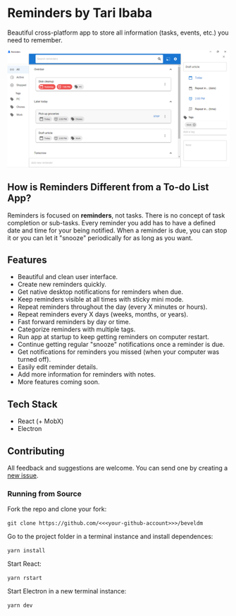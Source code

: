 # Reminders by Tari Ibaba

Beautiful cross-platform app to store all information (tasks, events, etc.) you need to remember.

![A screenshot of Reminders](media/screenshot-1.png)

## How is Reminders Different from a To-do List App?

Reminders is focused on **reminders**, not tasks. There is no concept of task completion or sub-tasks. Every reminder you add has to have a defined date and time for your being notified. When a reminder is due, you can stop it or you can let it "snooze" periodically for as long as you want.

## Features
- Beautiful and clean user interface.
- Create new reminders quickly.
- Get native desktop notifications for reminders when due.
- Keep reminders visible at all times with sticky mini mode.
- Repeat reminders throughout the day (every X minutes or hours).
- Repeat reminders every X days (weeks, months, or years).
- Fast forward reminders by day or time.
- Categorize reminders with multiple tags.
- Run app at startup to keep getting reminders on computer restart.
- Continue getting regular "snooze" notifications once a reminder is due.
- Get notifications for reminders you missed (when your computer was turned off).
- Easily edit reminder details.
- Add more information for reminders with notes.
- More features coming soon.

## Tech Stack
- React (+ MobX)
- Electron

## Contributing

All feedback and suggestions are welcome. You can send one by creating a [new issue](https://github.com/tariibaba/reminders/issues/new).

### Running from Source

Fork the repo and clone your fork:

```git clone https://github.com/<<<your-github-account>>>/beveldm```

Go to the project folder in a terminal instance and install dependences:

```yarn install```

Start React:

```yarn rstart```

Start Electron in a new terminal instance:

```yarn dev```
